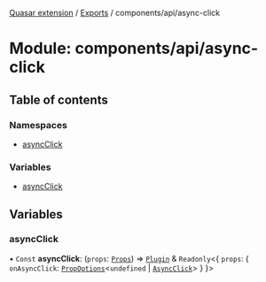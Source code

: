 [Quasar extension](../index.md) / [Exports](../modules.md) / components/api/async-click

# Module: components/api/async-click

## Table of contents

### Namespaces

- [asyncClick](components_api_async_click.asyncClick.md)

### Variables

- [asyncClick](components_api_async_click.md#asyncclick)

## Variables

### asyncClick

• `Const` **asyncClick**: (`props`: [`Props`](../interfaces/components_api_async_click.asyncClick.Props.md)) => [`Plugin`](../interfaces/components_api_async_click.asyncClick.Plugin.md) & `Readonly`<{ `props`: { `onAsyncClick`: [`PropOptions`](../interfaces/components_api_types_prop_options.PropOptions.md)<`undefined` \| [`AsyncClick`](../interfaces/components_api_async_click.asyncClick.AsyncClick.md)\>  }  }\>

